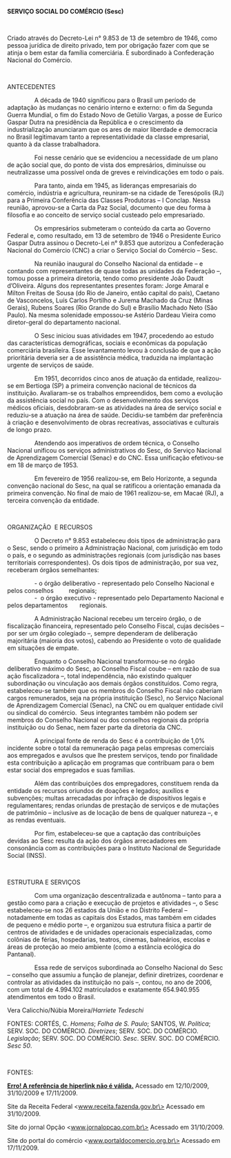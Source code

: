 **SERVIÇO SOCIAL DO COMÉRCIO (Sesc)**

 

Criado através do Decreto-Lei n° 9.853 de 13 de setembro de 1946, como
pessoa jurídica de direito privado, tem por obrigação fazer com que se
atinja o bem estar da família comerciária. É subordinado à Confederação
Nacional do Comércio.

 

ANTECEDENTES

                A década de 1940 significou para o Brasil um período de
adaptação às mudanças no cenário interno e externo: o fim da Segunda
Guerra Mundial, o fim do Estado Novo de Getúlio Vargas, a posse de
Eurico Gaspar Dutra na presidência da República e o crescimento da
industrialização anunciaram que os ares de maior liberdade e democracia
no Brasil legitimavam tanto a representatividade da classe empresarial,
quanto à da classe trabalhadora.

                Foi nesse cenário que se evidenciou a necessidade de um
plano de ação social que, do ponto de vista dos empresários, diminuísse
ou neutralizasse uma possível onda de greves e reivindicações em todo o
país.

                Para tanto, ainda em 1945, as lideranças empresariais do
comércio, indústria e agricultura, reuniram-se na cidade de Teresópolis
(RJ) para a Primeira Conferência das Classes Produtoras – I Conclap.
Nessa reunião, aprovou-se a Carta da Paz Social, documento que deu forma
à filosofia e ao conceito de serviço social custeado pelo empresariado.

                Os empresários submeteram o conteúdo da carta ao Governo
Federal e, como resultado, em 13 de setembro de 1946 o Presidente Eurico
Gaspar Dutra assinou o Decreto-Lei n° 9.853 que autorizou a Confederação
Nacional do Comércio (CNC) a criar o Serviço Social do Comércio – Sesc.

                Na reunião inaugural do Conselho Nacional da entidade –
e contando com representantes de quase todas as unidades da Federação –,
tomou posse a primeira diretoria, tendo como presidente João Daudt
d’Oliveira. Alguns dos representantes presentes foram: Jorge Amaral e
Milton Freitas de Sousa (do Rio de Janeiro, então capital do país),
Caetano de Vasconcelos, Luís Carlos Portilho e Jurema Machado da Cruz
(Minas Gerais), Rubens Soares (Rio Grande do Sul) e Brasílio Machado
Neto (São Paulo). Na mesma solenidade empossou-se Astério Dardeau Vieira
como diretor-geral do departamento nacional.

                O Sesc iniciou suas atividades em 1947, procedendo ao
estudo das características demográficas, sociais e econômicas da
população comerciária brasileira. Esse levantamento levou à conclusão de
que a ação prioritária deveria ser a de assistência médica, traduzida na
implantação urgente de serviços de saúde.

                Em 1951, decorridos cinco anos de atuação da entidade,
realizou-se em Bertioga (SP) a primeira convenção nacional de técnicos
da instituição. Avaliaram-se os trabalhos empreendidos, bem como a
evolução da assistência social no país. Com o desenvolvimento dos
serviços médicos oficiais, desdobraram-se as atividades na área de
serviço social e reduziu-se a atuação na área de saúde. Decidiu-se
também dar preferência à criação e desenvolvimento de obras recreativas,
associativas e culturais de longo prazo.

                Atendendo aos imperativos de ordem técnica, o Conselho
Nacional unificou os serviços administrativos do Sesc, do Serviço
Nacional de Aprendizagem Comercial (Senac) e do CNC. Essa unificação
efetivou-se em 18 de março de 1953.

                Em fevereiro de 1956 realizou-se, em Belo Horizonte, a
segunda convenção nacional do Sesc, na qual se ratificou a orientação
emanada da primeira convenção. No final de maio de 1961 realizou-se, em
Macaé (RJ), a terceira convenção da entidade.

 

ORGANIZAÇÃO  E RECURSOS

                O Decreto n° 9.853 estabeleceu dois tipos de
administração para o Sesc, sendo o primeiro a Administração Nacional,
com jurisdição em todo o país, e o segundo as administrações regionais
(com jurisdição nas bases territoriais correspondentes). Os dois tipos
de administração, por sua vez, receberam órgãos semelhantes:

                - o órgão deliberativo - representado pelo Conselho
Nacional e pelos conselhos         regionais;\
                 -  o órgão executivo - representado pelo Departamento
Nacional e pelos departamentos       regionais.

                A Administração Nacional recebeu um terceiro órgão, o de
fiscalização financeira, representado pelo Conselho Fiscal, cujas
decisões – por ser um órgão colegiado –, sempre dependeram de
deliberação majoritária (maioria dos votos), cabendo ao Presidente o
voto de qualidade em situações de empate.

                Enquanto o Conselho Nacional transformou-se no órgão
deliberativo máximo do Sesc, ao Conselho Fiscal coube – em razão de sua
ação fiscalizadora –, total independência, não existindo qualquer
subordinação ou vinculação aos demais órgãos constituídos. Como regra,
estabeleceu-se também que os membros do Conselho Fiscal não caberiam
cargos remunerados, seja na própria instituição (Sesc), no Serviço
Nacional de Aprendizagem Comercial (Senac), na CNC ou em qualquer
entidade civil ou sindical do comércio.  Seus integrantes também não
podem ser membros do Conselho Nacional ou dos conselhos regionais da
própria instituição ou do Senac, nem fazer parte da diretoria da CNC.

                A principal fonte de renda do Sesc é a contribuição de
1,0% incidente sobre o total da remuneração paga pelas empresas
comerciais aos empregados e avulsos que lhe prestem serviços, tendo por
finalidade esta contribuição a aplicação em programas que contribuam
para o bem estar social dos empregados e suas famílias.

                Além das contribuições dos empregadores, constituem
renda da entidade os recursos oriundos de doações e legados; auxílios e
subvenções; multas arrecadadas por infração de dispositivos legais e
regulamentares; rendas oriundas de prestação de serviços e de mutações
de patrimônio – inclusive as de locação de bens de qualquer natureza –,
e as rendas eventuais.

                Por fim, estabeleceu-se que a captação das contribuições
devidas ao Sesc resulta da ação dos órgãos arrecadadores em consonância
com as contribuições para o Instituto Nacional de Seguridade Social
(INSS).

 

ESTRUTURA E SERVIÇOS

                Com uma organização descentralizada e autônoma – tanto
para a gestão como para a criação e execução de projetos e atividades –,
o Sesc estabeleceu-se nos 26 estados da União e no Distrito Federal –
notadamente em todas as capitais dos Estados, mas também em cidades de
pequeno e médio porte –, e organizou sua estrutura física a partir de
centros de atividades e de unidades operacionais especializadas, como
colônias de férias, hospedarias, teatros, cinemas, balneários, escolas e
áreas de proteção ao meio ambiente (como a estância ecológica do
Pantanal).

                Essa rede de serviços subordinada ao Conselho Nacional
do Sesc – conselho que assumiu a função de planejar, definir diretrizes,
coordenar e controlar as atividades da instituição no país –, contou, no
ano de 2006, com um total de 4.994.102 matriculados e exatamente
654.940.955 atendimentos em todo o Brasil.

Vera Calicchio/Núbia Moreira/*Harriete Tedeschi*

FONTES: CORTÉS, C. *Homens*; *Folha de S. Paulo*; SANTOS, W. *Política*;
SERV. SOC. DO COMÉRCIO. *Diretrizes*; SERV. SOC. DO COMÉRCIO.
*Legislação*; SERV. SOC. DO COMÉRCIO. *Sesc*. SERV. SOC. DO COMÉRCIO.
*Sesc 50*.

 

FONTES:

[**Erro! A referência de hiperlink não é
válida.**](http://Site%20do%20Sesc%20%3cwww.sesc.com.br%3e) Acessado em
12/10/2009, 31/10/2009 e 17/11/2009.

Site da Receita Federal \<www.receita.fazenda.gov.br\> Acessado em
31/10/2009.

Site do jornal Opção \<www.jornalopcao.com.br\> Acessado em 31/10/2009.

Site do portal do comércio \<www.portaldocomercio.org.br\> Acessado em
17/11/2009.

 

 
